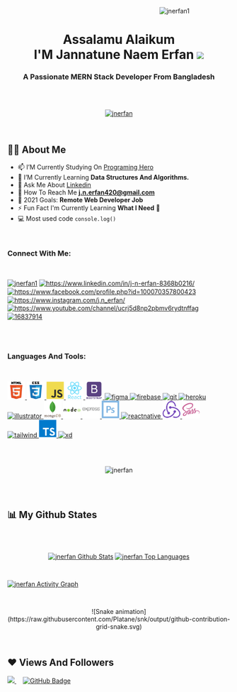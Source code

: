 
<!-- ![Banner](https://i.ibb.co/S7wfGXF/JANNATUNE-NAEM-ERFAN-1.jpg) -->
<p align="center"><img  style="margin-left:50%" src="https://i.ibb.co/S7wfGXF/JANNATUNE-NAEM-ERFAN-1.jpg" alt="jnerfan1" /></p>

<h1 align="center" style="">Assalamu Alaikum <br/> I'M Jannatune Naem Erfan <img src="https://media.giphy.com/media/hvRJCLFzcasrR4ia7z/giphy.gif" width="35px"></h1>
<h3 align="center">A Passionate MERN Stack Developer From Bangladesh</h3>

<br/>
<br/>

<p align="center"> <a href="https://github.com/ryo-ma/github-profile-trophy"><img src="https://github-profile-trophy.vercel.app/?username=jnerfan" alt="jnerfan" /></a> </p>

<br/>

## 🙋‍♂️ About Me
- 📫 I’M Currently Studying On [Programing Hero](https://web.programming-hero.com/)
- 🌱 I’M Currently Learning **Data Structures And Algorithms.**
- 💬 Ask Me About [Linkedin](https://www.linkedin.com/in/j-n-erfan-8368b0216)
- 🔭 How To Reach Me **j.n.erfan420@gmail.com**
- 🎯 2021 Goals: **Remote Web Developer Job**
- ⚡ Fun Fact I'm Currently Learning **What I Need** 🤣
- 💻 Most used code `console.log()`

<br/>

<h3 align="left">Connect With Me:</h3>
<br/>
<p align="left">
<a href="https://twitter.com/jnerfan1" target="blank"><img align="center" src="https://raw.githubusercontent.com/rahuldkjain/github-profile-readme-generator/master/src/images/icons/Social/twitter.svg" alt="jnerfan1" height="30" width="40" /></a>
<a href="https://linkedin.com/in/https://www.linkedin.com/in/j-n-erfan-8368b0216/" target="blank"><img align="center" src="https://raw.githubusercontent.com/rahuldkjain/github-profile-readme-generator/master/src/images/icons/Social/linked-in-alt.svg" alt="https://www.linkedin.com/in/j-n-erfan-8368b0216/" height="30" width="40" /></a>
<a href="https://fb.com/https://www.facebook.com/profile.php?id=100070357800423" target="blank"><img align="center" src="https://raw.githubusercontent.com/rahuldkjain/github-profile-readme-generator/master/src/images/icons/Social/facebook.svg" alt="https://www.facebook.com/profile.php?id=100070357800423" height="30" width="40" /></a>
<a href="https://instagram.com/https://www.instagram.com/j.n_erfan/" target="blank"><img align="center" src="https://raw.githubusercontent.com/rahuldkjain/github-profile-readme-generator/master/src/images/icons/Social/instagram.svg" alt="https://www.instagram.com/j.n_erfan/" height="30" width="40" /></a>
<a href="https://www.youtube.com/c/https://www.youtube.com/channel/ucrj5d8np2pbmv6rydtnffag" target="blank"><img align="center" src="https://raw.githubusercontent.com/rahuldkjain/github-profile-readme-generator/master/src/images/icons/Social/youtube.svg" alt="https://www.youtube.com/channel/ucrj5d8np2pbmv6rydtnffag" height="30" width="40" /></a><a href="https://stackoverflow.com/users/16837914" target="blank"><img align="center" src="https://raw.githubusercontent.com/rahuldkjain/github-profile-readme-generator/master/src/images/icons/Social/stack-overflow.svg" alt="16837914" height="30" width="40" /></a>
</p>

<br/>
<br/>

<h3 align="left">Languages And Tools:</h3>
<br/>
<p align="left">
<a href="https://www.w3.org/html/" target="_blank" rel="noreferrer"> <img src="https://raw.githubusercontent.com/devicons/devicon/master/icons/html5/html5-original-wordmark.svg" alt="html5" width="40" height="40"/> </a> 
<a href="https://www.w3schools.com/css/" target="_blank" rel="noreferrer"> <img src="https://raw.githubusercontent.com/devicons/devicon/master/icons/css3/css3-original-wordmark.svg" alt="css3" width="40" height="40"/> </a>
<a href="https://developer.mozilla.org/en-US/docs/Web/JavaScript" target="_blank" rel="noreferrer"> <img src="https://raw.githubusercontent.com/devicons/devicon/master/icons/javascript/javascript-original.svg" alt="javascript" width="40" height="40"/> </a>
<a href="https://reactjs.org/" target="_blank" rel="noreferrer"> <img src="https://raw.githubusercontent.com/devicons/devicon/master/icons/react/react-original-wordmark.svg" alt="react" width="40" height="40"/> </a>
<a href="https://getbootstrap.com" target="_blank" rel="noreferrer"> <img src="https://raw.githubusercontent.com/devicons/devicon/master/icons/bootstrap/bootstrap-plain-wordmark.svg" alt="bootstrap" width="40" height="40"/> </a>
 <a href="https://www.figma.com/" target="_blank" rel="noreferrer"> <img src="https://www.vectorlogo.zone/logos/figma/figma-icon.svg" alt="figma" width="40" height="40"/> </a> 
  <a href="https://firebase.google.com/" target="_blank" rel="noreferrer"> <img src="https://www.vectorlogo.zone/logos/firebase/firebase-icon.svg" alt="firebase" width="40" height="40"/> </a>
   <a href="https://git-scm.com/" target="_blank" rel="noreferrer"> <img src="https://www.vectorlogo.zone/logos/git-scm/git-scm-icon.svg" alt="git" width="40" height="40"/> </a> 
   <a href="https://heroku.com" target="_blank" rel="noreferrer"> <img src="https://www.vectorlogo.zone/logos/heroku/heroku-icon.svg" alt="heroku" width="40" height="40"/> </a> 
   <a href="https://www.adobe.com/in/products/illustrator.html" target="_blank" rel="noreferrer"> <img src="https://www.vectorlogo.zone/logos/adobe_illustrator/adobe_illustrator-icon.svg" alt="illustrator" width="40" height="40"/> </a>
    <a href="https://www.mongodb.com/" target="_blank" rel="noreferrer"> <img src="https://raw.githubusercontent.com/devicons/devicon/master/icons/mongodb/mongodb-original-wordmark.svg" alt="mongodb" width="40" height="40"/> </a> <a href="https://nodejs.org" target="_blank" rel="noreferrer"> <img src="https://raw.githubusercontent.com/devicons/devicon/master/icons/nodejs/nodejs-original-wordmark.svg" alt="nodejs" width="40" height="40"/> </a>  <a href="https://expressjs.com" target="_blank" rel="noreferrer"> <img src="https://raw.githubusercontent.com/devicons/devicon/master/icons/express/express-original-wordmark.svg" alt="express" width="40" height="40"/> </a> <a href="https://www.photoshop.com/en" target="_blank" rel="noreferrer"> <img src="https://raw.githubusercontent.com/devicons/devicon/master/icons/photoshop/photoshop-line.svg" alt="photoshop" width="40" height="40"/> </a> <a href="https://reactnative.dev/" target="_blank" rel="noreferrer"> <img src="https://reactnative.dev/img/header_logo.svg" alt="reactnative" width="40" height="40"/> </a> <a href="https://redux.js.org" target="_blank" rel="noreferrer"> <img src="https://raw.githubusercontent.com/devicons/devicon/master/icons/redux/redux-original.svg" alt="redux" width="40" height="40"/> </a> <a href="https://sass-lang.com" target="_blank" rel="noreferrer"> <img src="https://raw.githubusercontent.com/devicons/devicon/master/icons/sass/sass-original.svg" alt="sass" width="40" height="40"/> </a> <a href="https://tailwindcss.com/" target="_blank" rel="noreferrer"> <img src="https://www.vectorlogo.zone/logos/tailwindcss/tailwindcss-icon.svg" alt="tailwind" width="40" height="40"/> </a> <a href="https://www.typescriptlang.org/" target="_blank" rel="noreferrer"> <img src="https://raw.githubusercontent.com/devicons/devicon/master/icons/typescript/typescript-original.svg" alt="typescript" width="40" height="40"/> </a> <a href="https://www.adobe.com/products/xd.html" target="_blank" rel="noreferrer"> <img src="https://cdn.worldvectorlogo.com/logos/adobe-xd.svg" alt="xd" width="40" height="40"/> </a> </p>

<br/>
<br/>


<p align="center"><img src="https://github-readme-streak-stats.herokuapp.com/?user=jnerfan&theme=black-ice&hide_border=true&stroke=0000&background=060A0CD0" alt="jnerfan" /></p>

<br/>
<br/>


## 📊 My Github States

<br/>
<br/>

<p align="center">
<a href="https://github.com/jnerfan/github-readme-stats"><img alt="jnerfan Github Stats" src="https://github-readme-stats.vercel.app/api?username=jnerfan&show_icons=true&count_private=true&theme=react&hide_border=true&bg_color=0D1117" /></a>
<a href="https://github.com/jnerfan/github-readme-stats"><img alt="jnerfan Top Languages" src="https://github-readme-stats.vercel.app/api/top-langs/?username=jnerfan&langs_count=8&count_private=true&layout=compact&theme=react&hide_border=true&bg_color=0D1117" /></a></p>
  
<br/>
 
 <a href="https://github.com/jnerfan/github-readme-activity-graph"><img alt="jnerfan Activity Graph" src="https://activity-graph.herokuapp.com/graph?username=jnerfan&bg_color=0D1117&color=5BCDEC&line=5BCDEC&point=FFFFFF&hide_border=true" /></a>

<br/>
<p align="center">
![Snake animation](https://raw.githubusercontent.com/Platane/snk/output/github-contribution-grid-snake.svg)</p>

<br/>

## ❤ Views And Followers
<a style="margin-right:15px" href="https://github.com/Meghna-DAS/github-profile-views-counter">
    <img src="https://komarev.com/ghpvc/?username=jnerfan">
</a>
<a href="https://github.com/jnerfan?tab=followers"><img src="https://img.shields.io/github/followers/jnerfan?label=Followers&style=social" alt="GitHub Badge"></a>
